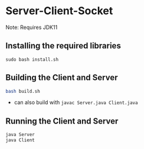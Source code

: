 # Server-Client-Socket

Note: Requires JDK11

## Installing the required libraries
```sudo bash install.sh```

## Building the Client and Server
```bash
bash build.sh
```
  - can also build with ```javac Server.java Client.java```

## Running the Client and Server
```java
java Server
java Client
```
